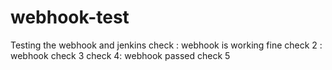# webhook-test
Testing the webhook and jenkins
check : webhook is working fine 
check 2 : webhook
check 3 
check 4: webhook passed
check 5
